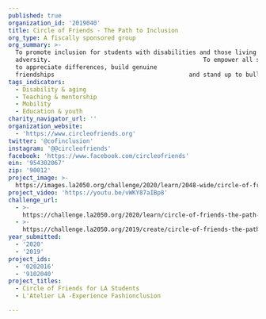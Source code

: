 ```yaml
---
published: true
organization_id: '2019040'
title: Circle of Friends - The Path to Inclusion
org_type: A fiscally sponsored group
org_summary: >-
  To promote inclusion for students with disabilities and those living with
  adversity.                                           To empower all students
  to appreciate differences, build genuine
  friendships                                      and stand up to bullying.  
tags_indicators:
  - Disability & aging
  - Teaching & mentorship
  - Mobility
  - Education & youth
charity_navigator_url: ''
organization_website:
  - 'https://www.circleofriends.org'
twitter: '@cofinclusion'
instagram: '@@circleofriends'
facebook: 'https://www.facebook.com/circleofriends'
ein: '954302067'
zip: '90012'
project_image: >-
  https://images.la2050.org/challenge/2020/learn/2048-wide/circle-of-friends-the-path-to-inclusion.jpg
project_video: 'https://youtu.be/vWKY87aIBp8'
challenge_url:
  - >-
    https://challenge.la2050.org/2020/learn/circle-of-friends-the-path-to-inclusion/
  - >-
    https://challenge.la2050.org/2019/create/circle-of-friends-the-path-to-inclusion-a-project-of-community-partners/
year_submitted:
  - '2020'
  - '2019'
project_ids:
  - '0202016'
  - '9102040'
project_titles:
  - Circle of Friends for LA Students
  - L'Atelier LA -Experience Fashionclusion

---
```

